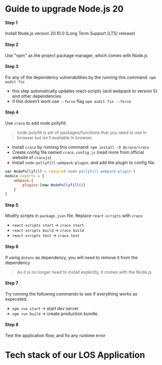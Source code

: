 # Guide to upgrade Node.js 20

#### Step 1
Install Node.js version 20.10.0 (Long Term Support (LTS) release)

#### Step 2
Use "npm" as the project package manager, which comes with Node.js

#### Step 3
Fix any of the dependency vulnerabilities by the running this command:
`npm audit fix`
- this step automatically updates react-scripts (and webpack to version 5) and other dependencies
- if this doesn't work use `--force` flag
`npm audit fix --force`

#### Step 4
Use `craco` to add node pollyfill.
> node polyfill is set of packages/functions that you need to use in browser but isn't available in browser.

- Install `craco` by running this command: `npm install -D @craco/craco`
- Create config file named `craco.config.js` (read more from official website of `cracojs`)
- Install `node-pollyfill-webpack-plugin`. and add the plugin to config file.
```js
var NodePollyfill = require('node-pollyfill-webpack-plugin')
module.exports = {
    webpack:{
        plugins:[new NodePollyfill()]
    }
}
```

#### Step 5
Modify scripts in `package.json` file. Replace `react-scripts` with `craco`
- `react-scripts start` -> `craco start`
- `react-scripts build` -> `craco build`
- `react-scripts test` -> `craco test`

#### Step 6
If using `dotenv` as dependency, you will need to remove it from the dependency
> As it is no longer need to install explicitly, it comes with the Node.js

#### Step 7
Try running the following commands to see if everything works as expeceted.
- `npm run start` -> start dev server 
- `npm run build` -> create production bundle. 

#### Step 8
Test the application flow, and fix any runtime error


# Tech stack of our LOS Application